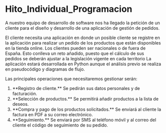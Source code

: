 # Hito_Individual_Programacion

A nuestro equipo de desarrollo de software nos ha llegado la petición de un cliente para el diseño y desarrollo de una aplicación de gestión de pedidos.

El cliente necesita una aplicación en donde un posible cliente se registre en la aplicación para realizar un pedido de los productos que están disponibles en la tienda online.
Los clientes pueden ser nacionales o de fuera de España. Esto conlleva un reto añadido, puesto que el cálculo de sus pedidos se deberán ajustar a la legislación vigente en cada territorio
La aplicación estará desarrollada en Python aunque el análisis previo se realiza en pseudocódigo y diagramas de flujo.

Las principales operaciones que necesitaremos gestionar serán:
  <ol>
    <li>**Registro de cliente.** Se pedirán sus datos personales y de facturación.</li>
    <li>**Selección de productos.** Se permitirá añadir productos a la lista de deseos.</li>
    <li>**Compra y pago de los productos solicitados.** Se enviará al cliente la factura en PDF a su correo electrónico.</li>
    <li>**Seguimiento.** Se enviará por SMS al teléfono móvil y al correo del cliente el código de seguimiento de su pedido.</li>
  </ol>
